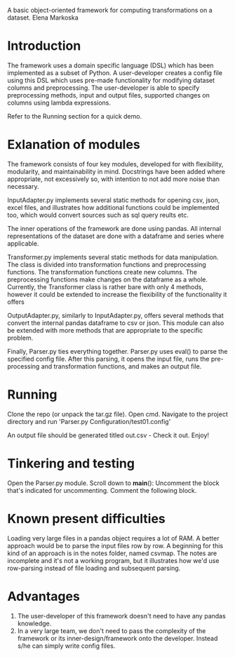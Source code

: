 A basic object-oriented framework for computing transformations on a dataset.
Elena Markoska

# Introduction
The framework uses a domain specific language (DSL) which has been implemented as a subset of Python.
A user-developer creates a config file using this DSL which uses pre-made functionality for modifying dataset columns and preprocessing.
The user-developer is able to specify preprocessing methods, input and output files, supported changes on columns
using lambda expressions.

Refer to the Running section for a quick demo.

# Exlanation of modules
The framework consists of four key modules, developed for with flexibility, modularity, and maintainability in mind.
Docstrings have been added where appropriate, not excessively so, with intention to not add more noise than necessary.

InputAdapter.py implements several static methods for opening csv, json, excel files, and illustrates how additional
functions could be implemented too, which would convert sources such as sql query reults etc.

The inner operations of the framework are done using pandas. All internal representations of the dataset
are done with a dataframe and series where applicable.

Transformer.py implements several static methods for data manipulation. The class is divided into transformation functions
and preprocessing functions. The transformation functions create new columns. The preprocessing functions make changes on the
dataframe as a whole. Currently, the Transformer class is rather bare with only 4 methods, however it could be extended to
increase the flexibility of the functionality it offers

OutputAdapter.py, similarly to InputAdapter.py, offers several methods that convert the internal pandas dataframe to csv or json.
This module can also be extended with more methods that are appropriate to the specific problem.

Finally, Parser.py ties everything together.
Parser.py uses eval() to parse the specified config file.
After this parsing, it opens the input file, runs the pre-processing and transformation functions, and makes an output file.

# Running
Clone the repo (or unpack the tar.gz file).
Open cmd. Navigate to the project directory and
run 'Parser.py Configuration/test01.config'

An output file should be generated titled out.csv - Check it out. Enjoy!

# Tinkering and testing
Open the Parser.py module.
Scroll down to __main__():
Uncomment the block that's indicated for uncommenting. Comment the following block.

# Known present difficulties
Loading very large files in a pandas object requires a lot of RAM.
A better approach would be to parse the input files row by row. A beginning for this kind of an approach is in the notes folder, named csvmap.
The notes are incomplete and it's not a working program, but it illustrates how we'd use row-parsing instead of file loading and subsequent parsing.

# Advantages
1. The user-developer of this framework doesn't need to have any pandas knowledge.
2. In a very large team, we don't need to pass the complexity of the framework or its inner-design/framework onto the developer. Instead s/he can simply write config files.

